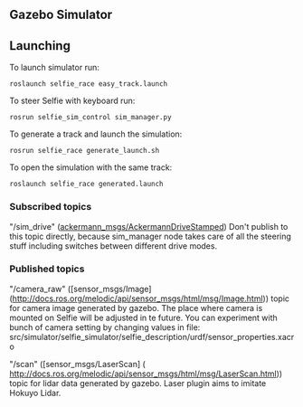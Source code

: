## Gazebo Simulator

## Launching
To launch simulator run: 
``` 
roslaunch selfie_race easy_track.launch
```

To steer Selfie with keyboard run:
```
rosrun selfie_sim_control sim_manager.py
```
To generate a track and launch the simulation:
```
rosrun selfie_race generate_launch.sh
```
To open the simulation with the same track:
```
roslaunch selfie_race generated.launch
```
### Subscribed topics

"/sim_drive"
 ([ackermann_msgs/AckermannDriveStamped](http://docs.ros.org/api/ackermann_msgs/html/msg/AckermannDriveStamped.html))
 Don't publish to this topic directly, because sim_manager node takes care of all the steering stuff including switches between different drive modes.

### Published topics
"/camera_raw" 
 ([sensor_msgs/Image] (http://docs.ros.org/melodic/api/sensor_msgs/html/msg/Image.html))
 topic for camera image generated by gazebo. The place where camera is mounted on Selfie will be adjusted in te future. You can   experiment with bunch of camera setting by changing values in file:           src/simulator/selfie_simulator/selfie_description/urdf/sensor_properties.xacro 
 
"/scan"
 ([sensor_msgs/LaserScan] ( http://docs.ros.org/melodic/api/sensor_msgs/html/msg/LaserScan.html))
 topic for lidar data generated by gazebo. Laser plugin aims to imitate Hokuyo Lidar. 



